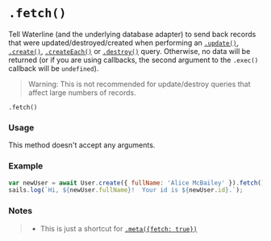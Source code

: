 # `.fetch()`

Tell Waterline (and the underlying database adapter) to send back records that were updated/destroyed/created when performing an [`.update()`](https://sailsjs.com/documentation/reference/waterline-orm/models/update), [`.create()`](https://sailsjs.com/documentation/reference/waterline-orm/models/create), [`.createEach()`](https://sailsjs.com/documentation/reference/waterline-orm/models/create-each) or [`.destroy()`](https://sailsjs.com/documentation/reference/waterline-orm/models/destroy) query.  Otherwise, no data will be returned (or if you are using callbacks, the second argument to the `.exec()` callback will be `undefined`).

> Warning: This is not recommended for update/destroy queries that affect large numbers of records.


```usage
.fetch()
```

### Usage

This method doesn't accept any arguments.


### Example

```javascript
var newUser = await User.create({ fullName: 'Alice McBailey' }).fetch();
sails.log(`Hi, ${newUser.fullName}!  Your id is ${newUser.id}.`);
```


### Notes
> * This is just a shortcut for [`.meta({fetch: true})`](https://sailsjs.com/documentation/reference/waterline-orm/queries/meta)

<docmeta name="displayName" value=".fetch()">
<docmeta name="pageType" value="method">
